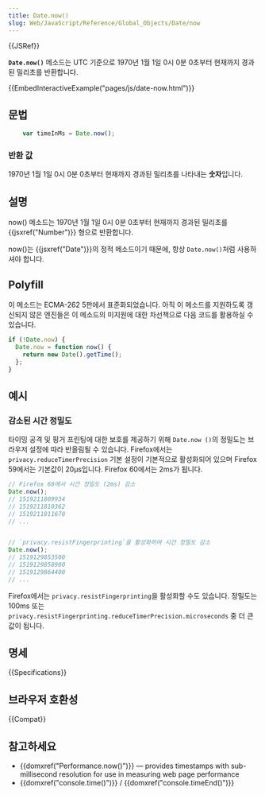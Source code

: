```yaml
---
title: Date.now()
slug: Web/JavaScript/Reference/Global_Objects/Date/now
---
```

{{JSRef}}

**`Date.now()`** 메소드는 UTC 기준으로 1970년 1월 1일 0시 0분 0초부터 현재까지 경과된 밀리초를 반환합니다.

{{EmbedInteractiveExample("pages/js/date-now.html")}}

## 문법

```js
    var timeInMs = Date.now();
```

### 반환 값

1970년 1월 1일 0시 0분 0초부터 현재까지 경과된 밀리초를 나타내는 **숫자**입니다.

## 설명

now() 메소드는 1970년 1월 1일 0시 0분 0초부터 현재까지 경과된 밀리초를 {{jsxref("Number")}} 형으로 반환합니다.

now()는 {{jsxref("Date")}}의 정적 메소드이기 때문에, 항상 `Date.now()`처럼 사용하셔야 합니다.

## Polyfill

이 메소드는 ECMA-262 5판에서 표준화되었습니다. 아직 이 메소드를 지원하도록 갱신되지 않은 엔진들은 이 메소드의 미지원에 대한 차선책으로 다음 코드를 활용하실 수 있습니다.

```js
if (!Date.now) {
  Date.now = function now() {
    return new Date().getTime();
  };
}
```

## 예시

### 감소된 시간 정밀도

타이밍 공격 및 핑거 프린팅에 대한 보호를 제공하기 위해 `Date.now ()`의 정밀도는 브라우저 설정에 따라 반올림될 수 있습니다.
Firefox에서는 `privacy.reduceTimerPrecision` 기본 설정이 기본적으로 활성화되어 있으며 Firefox 59에서는 기본값이 20µs입니다. Firefox 60에서는 2ms가 됩니다.

```js
// Firefox 60에서 시간 정밀도 (2ms) 감소
Date.now();
// 1519211809934
// 1519211810362
// 1519211811670
// ...


// `privacy.resistFingerprinting`을 활성화하여 시간 정밀도 감소
Date.now();
// 1519129853500
// 1519129858900
// 1519129864400
// ...
```

Firefox에서는 `privacy.resistFingerprinting`을 활성화할 수도 있습니다. 정밀도는 100ms 또는 `privacy.resistFingerprinting.reduceTimerPrecision.microseconds` 중 더 큰 값이 됩니다.

## 명세

{{Specifications}}

## 브라우저 호환성

{{Compat}}

## 참고하세요

- {{domxref("Performance.now()")}} — provides timestamps with sub-millisecond resolution for use in measuring web page performance
- {{domxref("console.time()")}} / {{domxref("console.timeEnd()")}}
